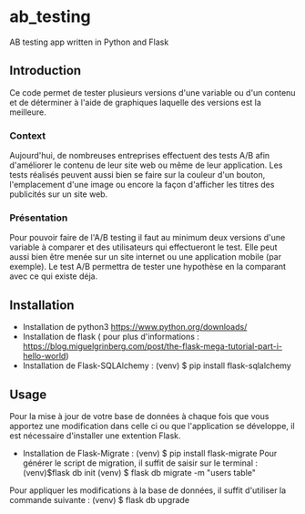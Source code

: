 # ab_testing
AB testing app written in Python and Flask 

## Introduction
Ce code permet de tester plusieurs versions d'une variable ou d'un contenu et de déterminer à l'aide de graphiques laquelle des versions est la meilleure.   


### Context
Aujourd'hui, de nombreuses entreprises effectuent des tests A/B afin d'améliorer le contenu de leur site web ou même de leur application. Les tests réalisés peuvent aussi bien se faire sur la couleur d'un bouton, l'emplacement d'une image ou encore la façon d'afficher les titres des publicités sur un site web. 

### Présentation
Pour pouvoir faire de l'A/B testing il faut au minimum deux versions d'une variable à comparer et des utilisateurs qui effectueront le test. Elle peut aussi bien être menée sur un site internet ou une application mobile (par exemple). Le test A/B permettra de tester une hypothèse en la comparant avec ce qui existe déja.

## Installation
- Installation de python3 https://www.python.org/downloads/
- Installation de flask ( pour plus d'informations : https://blog.miguelgrinberg.com/post/the-flask-mega-tutorial-part-i-hello-world)
- Installation de Flask-SQLAlchemy : (venv) $ pip install flask-sqlalchemy



## Usage 

Pour la mise à jour de votre base de données à chaque fois que vous apportez une modification dans celle ci ou que l'application se développe, il est nécessaire d'installer une extention Flask. 
- Installation de Flask-Migrate :  (venv) $ pip install flask-migrate
Pour générer le script de migration, il suffit de saisir sur le terminal : 
(venv)$flask db init
(venv) $ flask db migrate -m "users table"

Pour appliquer les modifications à la base de données, il suffit d'utiliser la commande suivante : (venv) $ flask db upgrade

